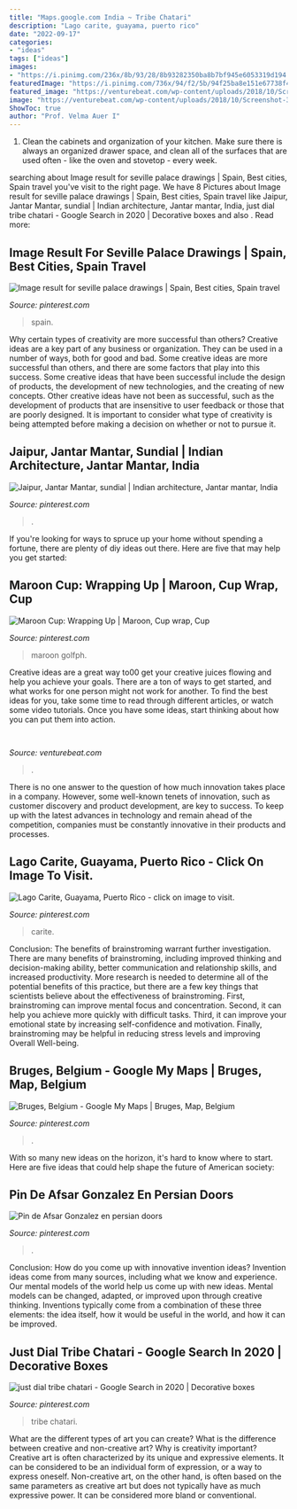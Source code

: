 ```yaml
---
title: "Maps.google.com India ~ Tribe Chatari"
description: "Lago carite, guayama, puerto rico"
date: "2022-09-17"
categories:
- "ideas"
tags: ["ideas"]
images:
- "https://i.pinimg.com/236x/8b/93/28/8b93282350ba8b7bf945e6053319d194.jpg?nii=t"
featuredImage: "https://i.pinimg.com/736x/94/f2/5b/94f25ba8e151e67738f4cb4018d05e64--rajasthan-india-jaipur.jpg"
featured_image: "https://venturebeat.com/wp-content/uploads/2018/10/Screenshot-39.png?w=619"
image: "https://venturebeat.com/wp-content/uploads/2018/10/Screenshot-39.png?w=619"
ShowToc: true
author: "Prof. Velma Auer I"
---
```



1. Clean the cabinets and organization of your kitchen. Make sure there is always an organized drawer space, and clean all of the surfaces that are used often - like the oven and stovetop - every week.

	

		
searching about Image result for seville palace drawings | Spain, Best cities, Spain travel you've visit to the right page. We have 8 Pictures about Image result for seville palace drawings | Spain, Best cities, Spain travel like Jaipur, Jantar Mantar, sundial | Indian architecture, Jantar mantar, India, just dial tribe chatari - Google Search in 2020 | Decorative boxes and also . Read more:
		
    
## Image Result For Seville Palace Drawings | Spain, Best Cities, Spain Travel

<img loading=lazy src="https://i.pinimg.com/originals/5a/aa/58/5aaa584abda10ebc41938915091a1414.jpg" onerror="this.onerror=null;this.src='https://tse1.mm.bing.net/th?id=OIP.U4ZbI3zN2BILIQSRB7ekZQAAAA&amp;pid=15.1';" alt="Image result for seville palace drawings | Spain, Best cities, Spain travel">

_Source: pinterest.com_

>spain. 

	

Why certain types of creativity are more successful than others?
Creative ideas are a key part of any business or organization. They can be used in a number of ways, both for good and bad. Some creative ideas are more successful than others, and there are some factors that play into this success.
Some creative ideas that have been successful include the design of products, the development of new technologies, and the creating of new concepts. Other creative ideas have not been as successful, such as the development of products that are insensitive to user feedback or those that are poorly designed. It is important to consider what type of creativity is being attempted before making a decision on whether or not to pursue it.

    
## Jaipur, Jantar Mantar, Sundial | Indian Architecture, Jantar Mantar, India

<img loading=lazy src="https://i.pinimg.com/736x/94/f2/5b/94f25ba8e151e67738f4cb4018d05e64--rajasthan-india-jaipur.jpg" onerror="this.onerror=null;this.src='https://tse1.mm.bing.net/th?id=OIP.LB1yb1QwOSeAmApWqlADLwEhDY&amp;pid=15.1';" alt="Jaipur, Jantar Mantar, sundial | Indian architecture, Jantar mantar, India">

_Source: pinterest.com_

>. 

	

If you're looking for ways to spruce up your home without spending a fortune, there are plenty of diy ideas out there. Here are five that may help you get started: 

    
## Maroon Cup: Wrapping Up | Maroon, Cup Wrap, Cup

<img loading=lazy src="https://i.pinimg.com/originals/30/05/bb/3005bb9db5a6175bc73f50e5950adf66.jpg" onerror="this.onerror=null;this.src='https://tse2.mm.bing.net/th?id=OIP.CVhlD3uBlUVVKbqVl_FhEAHaE6&amp;pid=15.1';" alt="Maroon Cup: Wrapping Up | Maroon, Cup wrap, Cup">

_Source: pinterest.com_

>maroon golfph. 

	

Creative ideas are a great way to00 get your creative juices flowing and help you achieve your goals. There are a ton of ways to get started, and what works for one person might not work for another. To find the best ideas for you, take some time to read through different articles, or watch some video tutorials. Once you have some ideas, start thinking about how you can put them into action.

    
## 

<img loading=lazy src="https://venturebeat.com/wp-content/uploads/2018/10/Screenshot-39.png?w=619" onerror="this.onerror=null;this.src='https://tse1.mm.bing.net/th?id=OIP.HuzLSsJ18z9yKKJA2SWXiwHaEP&amp;pid=15.1';" alt="">

_Source: venturebeat.com_

>. 

	

There is no one answer to the question of how much innovation takes place in a company. However, some well-known tenets of innovation, such as customer discovery and product development, are key to success. To keep up with the latest advances in technology and remain ahead of the competition, companies must be constantly innovative in their products and processes.

    
## Lago Carite, Guayama, Puerto Rico - Click On Image To Visit.

<img loading=lazy src="https://i.pinimg.com/originals/9c/41/ed/9c41ed64b156d94406d24095f0ec76de.jpg" onerror="this.onerror=null;this.src='https://tse2.mm.bing.net/th?id=OIP.riYzHhHQjYFpBZBYShHZwAHaII&amp;pid=15.1';" alt="Lago Carite, Guayama, Puerto Rico - click on image to visit.">

_Source: pinterest.com_

>carite. 

	

Conclusion: The benefits of brainstroming warrant further investigation.
There are many benefits of brainstroming, including improved thinking and decision-making ability, better communication and relationship skills, and increased productivity. More research is needed to determine all of the potential benefits of this practice, but there are a few key things that scientists believe about the effectiveness of brainstroming. First, brainstroming can improve mental focus and concentration. Second, it can help you achieve more quickly with difficult tasks. Third, it can improve your emotional state by increasing self-confidence and motivation. Finally, brainstroming may be helpful in reducing stress levels and improving Overall Well-being.

    
## Bruges, Belgium - Google My Maps | Bruges, Map, Belgium

<img loading=lazy src="https://i.pinimg.com/736x/3e/d6/dd/3ed6ddecaf04395749265532ea02bac8.jpg" onerror="this.onerror=null;this.src='https://tse2.mm.bing.net/th?id=OIP.TaB07_HHi41ErLMliGRenwHaHa&amp;pid=15.1';" alt="Bruges, Belgium - Google My Maps | Bruges, Map, Belgium">

_Source: pinterest.com_

>. 

	

With so many new ideas on the horizon, it's hard to know where to start. Here are five ideas that could help shape the future of American society: 

    
## Pin De Afsar Gonzalez En Persian Doors

<img loading=lazy src="https://i.pinimg.com/originals/b9/9c/f2/b99cf23484f9561d87949bfd37dbc0de.jpg" onerror="this.onerror=null;this.src='https://tse4.mm.bing.net/th?id=OIP.kDwZGAN8jKcxGP6sOq02owHaNL&amp;pid=15.1';" alt="Pin de Afsar Gonzalez en persian doors">

_Source: pinterest.com_

>. 

	

Conclusion: How do you come up with innovative invention ideas?
Invention ideas come from many sources, including what we know and experience. Our mental models of the world help us come up with new ideas. Mental models can be changed, adapted, or improved upon through creative thinking. Inventions typically come from a combination of these three elements: the idea itself, how it would be useful in the world, and how it can be improved.

    
## Just Dial Tribe Chatari - Google Search In 2020 | Decorative Boxes

<img loading=lazy src="https://i.pinimg.com/236x/8b/93/28/8b93282350ba8b7bf945e6053319d194.jpg?nii=t" onerror="this.onerror=null;this.src='https://tse3.mm.bing.net/th?id=OIP.OnAvKsWxOX7h0fT2YYBFJgAAAA&amp;pid=15.1';" alt="just dial tribe chatari - Google Search in 2020 | Decorative boxes">

_Source: pinterest.com_

>tribe chatari. 

	

What are the different types of art you can create? What is the difference between creative and non-creative art? Why is creativity important?
Creative art is often characterized by its unique and expressive elements. It can be considered to be an individual form of expression, or a way to express oneself. Non-creative art, on the other hand, is often based on the same parameters as creative art but does not typically have as much expressive power. It can be considered more bland or conventional.

